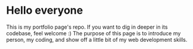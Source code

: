 # Hello everyone

This is my portfolio page's repo. If you want to dig in deeper in its codebase, feel welcome :)
The purpose of this page is to introduce my person, my coding, and show off a little bit of my web development skills.
